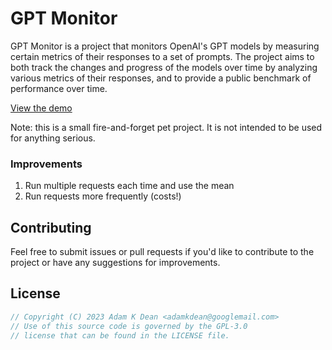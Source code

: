 # GPT Monitor

GPT Monitor is a project that monitors OpenAI's GPT models by measuring certain metrics of their responses to a set of prompts. The project aims to both track the changes and progress of the models over time by analyzing various metrics of their responses, and to provide a public benchmark of performance over time.

[View the demo](https://gpt-monitor.adamkdean.co.uk)

Note: this is a small fire-and-forget pet project. It is not intended to be used for anything serious.

### Improvements

1. Run multiple requests each time and use the mean
2. Run requests more frequently (costs!)

## Contributing

Feel free to submit issues or pull requests if you'd like to contribute to the project or have any suggestions for improvements.

## License

```js
// Copyright (C) 2023 Adam K Dean <adamkdean@googlemail.com>
// Use of this source code is governed by the GPL-3.0
// license that can be found in the LICENSE file.
```
